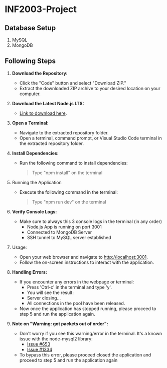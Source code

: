 # INF2003-Project

## Database Setup
1. MySQL
2. MongoDB   

## Following Steps
1. **Download the Repository:**
   - Click the "Code" button and select "Download ZIP."
   - Extract the downloaded ZIP archive to your desired location on your computer.

2. **Download the Latest Node.js LTS:**
   - [Link to download here](https://nodejs.org/en/download).

3. **Open a Terminal:**
   - Navigate to the extracted repository folder.
   - Open a terminal, command prompt, or Visual Studio Code terminal in the extracted repository folder.
   
4. **Install Dependencies:**
   - Run the following command to install dependencies:
      > Type "npm install" on the terminal
  
5. Running the Application
   - Execute the following command in the terminal:
      > Type "npm run dev" on the terminal

6. **Verify Console Logs:**
   - Make sure to always this 3 console logs in the terminal (in any order)
      - Node.js App is running on port 3001
      - Connected to MongoDB Server
      - SSH tunnel to MySQL server established

7. Usage:
   - Open your web browser and navigate to [http://localhost:3001](http://localhost:3001).
   - Follow the on-screen instructions to interact with the application.

8. **Handling Errors:**
   - If you encounter any errors in the webpage or terminal:
     - Press 'Ctrl-c' in the terminal and type 'y'.
     - You will see the result:
      - Server closing...
      - All connections in the pool have been released.
   - Now once the application has stopped running, please proceed to step 5 and run the application again.

9. **Note on "Warning: got packets out of order":**
   - Don't worry if you see this warning/error in the terminal. It's a known issue with the node-mysql2 library:
     - [Issue #653](https://github.com/sidorares/node-mysql2/issues/653)
     - [Issue #1334](https://github.com/sidorares/node-mysql2/issues/1334)
   - To bypass this error, please proceed closed the application and proceed to step 5 and run the application again
